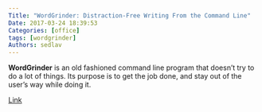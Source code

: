 ```yaml
---
Title: "WordGrinder: Distraction-Free Writing From the Command Line"
Date: 2017-03-24 18:39:53
Categories: [office]
tags: [wordgrinder]
Authors: sedlav
---
```


**WordGrinder** is an old fashioned command line program that doesn’t try to do a lot of things. Its purpose is to get the job done, and stay out of the user’s way while doing it.

[Link](http://fossforce.com/2017/03/wordgrinder-distraction-free-writing-command-line/)
